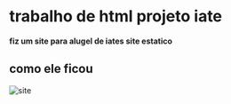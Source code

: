 # trabalho de html projeto iate

__fiz um site para alugel de iates site estatico__

## como ele ficou


![site](C:\Users\pedro\Desktop\exemplos\html\projetohtml\Projeto.png)